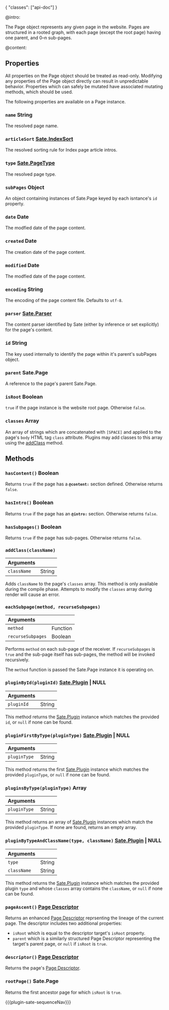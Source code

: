 {
    "classes": ["api-doc"]
}

@intro:

The Page object represents any given page in the website. Pages are structured in a rooted graph, with each page (except the root page) having one parent, and 0–n sub-pages.

@content:

## Properties

All properties on the Page object should be treated as read-only. Modifying any properties of the Page object directly can result in unpredictable behavior. Properties which can safely be mutated have associated mutating methods, which should be used.

The following properties are available on a Page instance.

### <a name="name"></a>`name` <span class="type string">String</span>

The resolved page name.

### <a name="articleSort"></a>`articleSort` <a class="type sate" href="/sate-apis/types/sate#indexSort">Sate.IndexSort</a>

The resolved sorting rule for Index page article intros.

### <a name="type"></a>`type` <a class="type sate" href="/sate-apis/types/sate#pageType">Sate.PageType</a>

The resolved page type.

### <a name="subPages"></a>`subPages` <span class="type object">Object</span>

An object containing instances of Sate.Page keyed by each isntance's `id` property.

### <a name="date"></a>`date` <span class="type date">Date</span>

The modfied date of the page content.

### <a name="created"></a>`created` <span class="type date">Date</span>

The creation date of the page content.

### <a name="modified"></a>`modified` <span class="type date">Date</span>

The modfied date of the page content.

### <a name="encoding"></a>`encoding` <span class="type string">String</span>

The encoding of the page content file. Defaults to `utf-8`.

### <a name="parser"></a>`parser` <a class="type sate" href="/sate-apis/types/sate#parser">Sate.Parser</a>

The content parser identified by Sate (either by inference or set explicitly) for the page's content.

### <a name="id"></a>`id` <span class="type string">String</span>

The key used internally to identify the page within it's parent's subPages object.

### <a name="parent"></a>`parent` <span class="type sate">Sate.Page</span>

A reference to the page's parent Sate.Page.

### <a name="isRoot"></a>`isRoot` <span class="type boolean">Boolean</span>

`true` if the page instance is the website root page. Otherwise `false`.

### <a name="classes"></a>`classes` <span class="type array">Array</span>

An array of strings which are concatenated with `[SPACE]` and applied to the page's `body` HTML tag `class` attribute. Plugins may add classes to this array using the [addClass](#addClass) method.

## Methods

### `hasContent()` <span class="arrow r"></span>  <span class="type boolean">Boolean</span>

Returns `true` if the page has a **`@content:`** section defined. Otherwise returns `false`.

### `hasIntro()` <span class="arrow r"></span>  <span class="type boolean">Boolean</span>

Returns `true` if the page has an **`@intro:`** section. Otherwise returns `false`.

### `hasSubpages()` <span class="arrow r"></span>  <span class="type boolean">Boolean</span>

Returns `true` if the page has sub-pages. Otherwise returns `false`.

### <a name="addClass"></a>`addClass(className)`

| Arguments | |
|:-|-|
|`className`| <span class="type string">String</span>|

Adds `className` to the page's `classes` array. This method is only available during the compile phase. Attempts to modify the `classes` array during render will cause an error.

### <a name="eachSubpage"></a>`eachSubpage(method, recurseSubpages)`

| Arguments | |
|:-|-|
|`method`| <span class="type function">Function</span>|
|`recurseSubpages`| <span class="type boolean">Boolean</span>|

Performs `method` on each sub-page of the receiver. If `recurseSubpages` is `true` and the sub-page itself has sub-pages, the method will be invoked recursively.

The `method` function is passed the Sate.Page instance it is operating on. 


### <a name="pluginById"></a>`pluginById(pluginId)` <span class="arrow r"></span>  <a class="type sate" href="/sate-apis/types/plugin">Sate.Plugin</a> | <span class="type null">NULL</span>

| Arguments | |
|:-|-|
|`pluginId`| <span class="type string">String</span>|

This method returns the [Sate.Plugin][plugin] instance which matches the provided `id`, or `null` if none can be found.

### <a name="pluginFirstByType"></a>`pluginFirstByType(pluginType)` <span class="arrow r"></span>  <a class="type sate" href="/sate-apis/types/plugin">Sate.Plugin</a> | <span class="type null">NULL</span>

| Arguments | |
|:-|-|
|`pluginType`| <span class="type string">String</span>|

This method returns the first [Sate.Plugin][plugin] instance which matches the provided `pluginType`, or `null` if none can be found.

### <a name="pluginsByType"></a>`pluginsByType(pluginType)` <span class="arrow r"></span>  <span class="type array">Array</span>

| Arguments | |
|:-|-|
|`pluginType`| <span class="type string">String</span>|

This method returns an array of [Sate.Plugin][plugin] instances which match the provided `pluginType`. If none are found, returns an empty array.

### <a name="pluginByTypeAndClassName"></a>`pluginByTypeAndClassName(type, className)` <span class="arrow r"></span>   <a class="type sate" href="/sate-apis/types/plugin">Sate.Plugin</a> | <span class="type null">NULL</span>

| Arguments | |
|:-|-|
|`type`| <span class="type string">String</span>|
|`className`| <span class="type string">String</span>|

This method returns the [Sate.Plugin][plugin] instance which matches the provided plugin `type` and whose `classes` array contains the `className`, or `null` if none can be found.


### <a name="pageAscent"></a>`pageAscent()` <span class="arrow r"></span> <a class="type sate" href="/sate-apis/types/page-descriptor">Page Descriptor</a>

Returns an enhanced [Page Descriptor][pagedescr] reprsenting the lineage of the current page. The descriptor includes two additional properties: 
 
 * `isRoot` which is equal to the descriptor target's `isRoot` property.
 * `parent` which is a similarly structured Page Descriptor representing the target's parent page, or `null` if `isRoot` is `true`.

### <a name="descriptor"></a>`descriptor()` <span class="arrow r"></span> <a class="type sate" href="/sate-apis/types/page-descriptor">Page Descriptor</a>

Returns the page's [Page Descriptor][pagedescr].

### <a name="rootPage"></a>`rootPage()` <span class="arrow r"></span> <span class="type sate">Sate.Page</span>

Returns the first ancestor page for which `isRoot` is `true`. 



[page]:/sate-apis/types/page
[plugin]:/sate-apis/types/plugin
[pagedescr]: /sate-apis/types/page-descriptor


{{{plugin-sate-sequenceNav}}}

